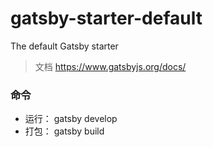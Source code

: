 # gatsby-starter-default
The default Gatsby starter
>文档 https://www.gatsbyjs.org/docs/


### 命令
- 运行： gatsby develop
- 打包： gatsby build
